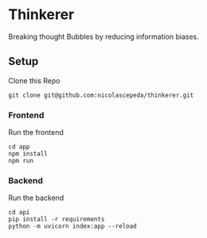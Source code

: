 # Thinkerer
Breaking thought Bubbles by reducing information biases.

## Setup

Clone this Repo
```
git clone git@github.com:nicolascepeda/thinkerer.git
```

### Frontend

Run the frontend
```
cd app
npm install
npm run
```

### Backend

Run the backend
```
cd api 
pip install -r requirements
python -m uvicorn index:app --reload
```